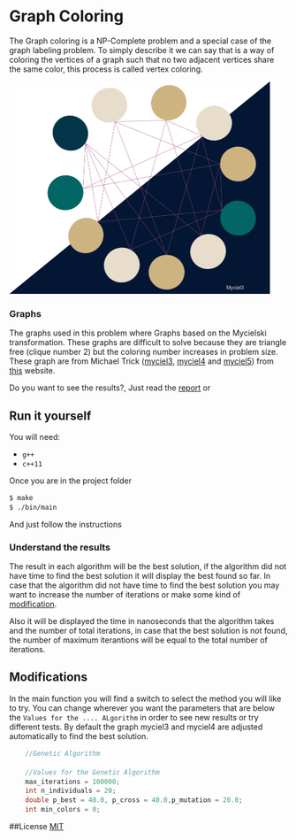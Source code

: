 # Graph Coloring

The Graph coloring is a NP-Complete problem and a special case of the graph labeling problem. To simply describe it we can say that is a way of coloring the vertices of a graph such that no two adjacent vertices share the same color, this process is called vertex coloring.

<img src="https://github.com/JuanjoMrt/Graph-Coloring/blob/master/resources/Myciel3_o.png" width="472" height="384" />


### Graphs
The graphs used in this problem where Graphs based on the Mycielski transformation. These graphs are difficult to solve because they are triangle free (clique number 2) but the coloring number increases in problem size. 
These graph are from Michael Trick ([myciel3](http://mat.gsia.cmu.edu/COLOR/instances/myciel3.col "myciel3"), [myciel4](http://mat.gsia.cmu.edu/COLOR/instances/myciel4.col "myciel4") and [myciel5](http://mat.gsia.cmu.edu/COLOR/instances/myciel5.col "myciel5")) from [this](http://mat.gsia.cmu.edu/COLOR/instances.html#XXMYC "Graphs") website.


Do you want to see the results?, Just read the [report](https://github.com/JuanjoMrt/Graph-Coloring/blob/master/resources/Report.pdf "Report") or 

## Run it yourself
You will need:

* `g++`
* `c++11`

Once you are in the project folder
```sh
$ make
$ ./bin/main
```
And just follow the instructions

### Understand the results
The result in each algorithm will be the best solution, if the algorithm did not have time to find the best solution it will display the best found so far.
In case that the algorithm did not have time to find the best solution you may want to increase the number of iterations or make some kind of [modification](#Modifications).

Also it will be displayed the time in nanoseconds that the algorithm takes and the number of total iterations, in case that the best solution is not found, the number of maximum iterantions will be equal to the total number of iterations.


## Modifications
In the main function you will find a switch to select the method you will like to try.
You can change wherever you want the parameters that are below the `Values for the .... ALgorithm` in order to see new results or try different tests. By default the graph myciel3 and myciel4 are adjusted automatically to find the best solution.
```cpp
    //Genetic Algorithm 
    
    //Values for the Genetic Algorithm
    max_iterations = 100000; 
    int n_individuals = 20;
    double p_best = 40.0, p_cross = 40.0,p_mutation = 20.0; 
    int min_colors = 0;
```

##License
[MIT](https://github.com/JuanjoMrt/Graph-Coloring/blob/master/LICENSE)

